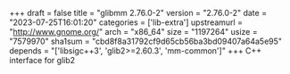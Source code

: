 +++
draft = false
title = "glibmm 2.76.0-2"
version = "2.76.0-2"
date = "2023-07-25T16:01:20"
categories = ['lib-extra']
upstreamurl = "http://www.gnome.org/"
arch = "x86_64"
size = "1197264"
usize = "7579970"
sha1sum = "cbd8f8a31792cf9d65cb56ba3bd09407a64a5e95"
depends = "['libsigc++3', 'glib2>=2.60.3', 'mm-common']"
+++
C++ interface for glib2